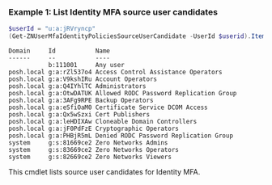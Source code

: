 ### Example 1: List Identity MFA source user candidates
```powershell
$userId = "u:a:jRVryncp"
(Get-ZNUserMfaIdentityPoliciesSourceUserCandidate -UserId $userid).Items
```

```output
Domain     Id           Name
------     --           ----
           b:111001     Any user
posh.local g:a:rZl537o4 Access Control Assistance Operators
posh.local g:a:V9kshIRu Account Operators
posh.local g:a:Q4IYhlTC Administrators
posh.local g:a:OtwDATUK Allowed RODC Password Replication Group
posh.local g:a:3AFg9RPE Backup Operators
posh.local g:a:eSfiOaM0 Certificate Service DCOM Access
posh.local g:a:Qx5wSzxi Cert Publishers
posh.local g:a:leHDIXAw Cloneable Domain Controllers
posh.local g:a:jF0PdFzE Cryptographic Operators
posh.local g:a:PHBjR5mL Denied RODC Password Replication Group
system     g:s:81669ce2 Zero Networks Admins
system     g:s:83669ce2 Zero Networks Operators
system     g:s:82669ce2 Zero Networks Viewers
```

This cmdlet lists source user candidates for Identity MFA.
